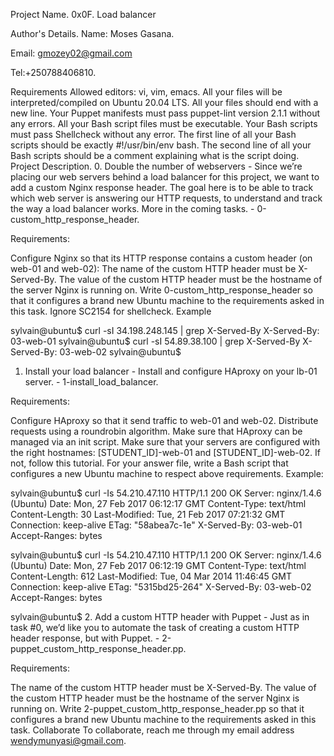 Project Name.
0x0F. Load balancer

Author's Details.
Name: Moses Gasana.

Email: gmozey02@gmail.com

Tel:+250788406810.

Requirements
Allowed editors: vi, vim, emacs.
All your files will be interpreted/compiled on Ubuntu 20.04 LTS.
All your files should end with a new line.
Your Puppet manifests must pass puppet-lint version 2.1.1 without any errors.
All your Bash script files must be executable.
Your Bash scripts must pass Shellcheck without any error.
The first line of all your Bash scripts should be exactly #!/usr/bin/env bash.
The second line of all your Bash scripts should be a comment explaining what is the script doing.
Project Description.
0. Double the number of webservers - Since we’re placing our web servers behind a load balancer for this project, we want to add a custom Nginx response header. The goal here is to be able to track which web server is answering our HTTP requests, to understand and track the way a load balancer works. More in the coming tasks. - 0-custom_http_response_header.

Requirements:

Configure Nginx so that its HTTP response contains a custom header (on web-01 and web-02):
The name of the custom HTTP header must be X-Served-By.
The value of the custom HTTP header must be the hostname of the server Nginx is running on.
Write 0-custom_http_response_header so that it configures a brand new Ubuntu machine to the requirements asked in this task.
Ignore SC2154 for shellcheck.
Example

sylvain@ubuntu$ curl -sI 34.198.248.145 | grep X-Served-By
  X-Served-By: 03-web-01
  sylvain@ubuntu$ curl -sI 54.89.38.100 | grep X-Served-By
  X-Served-By: 03-web-02
  sylvain@ubuntu$
1. Install your load balancer - Install and configure HAproxy on your lb-01 server. - 1-install_load_balancer.

Requirements:

Configure HAproxy so that it send traffic to web-01 and web-02.
Distribute requests using a roundrobin algorithm.
Make sure that HAproxy can be managed via an init script.
Make sure that your servers are configured with the right hostnames: [STUDENT_ID]-web-01 and [STUDENT_ID]-web-02. If not, follow this tutorial.
For your answer file, write a Bash script that configures a new Ubuntu machine to respect above requirements.
Example:

sylvain@ubuntu$ curl -Is 54.210.47.110
 HTTP/1.1 200 OK
 Server: nginx/1.4.6 (Ubuntu)
 Date: Mon, 27 Feb 2017 06:12:17 GMT
 Content-Type: text/html
 Content-Length: 30
 Last-Modified: Tue, 21 Feb 2017 07:21:32 GMT
 Connection: keep-alive
 ETag: "58abea7c-1e"
 X-Served-By: 03-web-01
 Accept-Ranges: bytes

 sylvain@ubuntu$ curl -Is 54.210.47.110
 HTTP/1.1 200 OK
 Server: nginx/1.4.6 (Ubuntu)
 Date: Mon, 27 Feb 2017 06:12:19 GMT
 Content-Type: text/html
 Content-Length: 612
 Last-Modified: Tue, 04 Mar 2014 11:46:45 GMT
 Connection: keep-alive
 ETag: "5315bd25-264"
 X-Served-By: 03-web-02
 Accept-Ranges: bytes

 sylvain@ubuntu$
2. Add a custom HTTP header with Puppet - Just as in task #0, we’d like you to automate the task of creating a custom HTTP header response, but with Puppet. - 2-puppet_custom_http_response_header.pp.

Requirements:

The name of the custom HTTP header must be X-Served-By.
The value of the custom HTTP header must be the hostname of the server Nginx is running on.
Write 2-puppet_custom_http_response_header.pp so that it configures a brand new Ubuntu machine to the requirements asked in this task.
Collaborate
To collaborate, reach me through my email address wendymunyasi@gmail.com.
